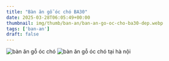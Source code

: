```yaml
---
title: "Bàn ăn gỗ óc chó BA30"
date: 2025-03-28T06:05:49+00:00
thumbnail: img/thumb/ban-an/ban-an-go-oc-cho-ba30-dep.webp
tags: ['ban-an']
draft: false
---
```

![bàn ăn gỗ óc chó](/img/ban-an/ba30/ban-an-go-oc-cho-ba30-1.webp)
![bàn ăn gỗ óc chó tại hà nội](/img/ban-an/ba30/ban-an-go-oc-cho-ba30-2.webp)